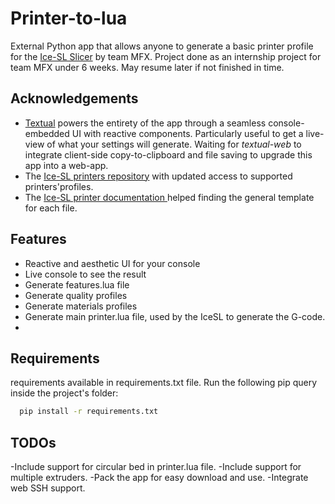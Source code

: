 
# Printer-to-lua

External Python app that allows anyone to generate a basic printer profile for the [Ice-SL Slicer](https://icesl.loria.fr/) by team MFX.
Project done as an internship project for team MFX under 6 weeks. May resume later if not finished in time.


## Acknowledgements

 - [Textual](https://textual.textualize.io/) powers the entirety of the app through a seamless console-embedded UI with reactive components. Particularly useful to get a live-view of what your settings will generate. Waiting for _textual-web_ to integrate client-side copy-to-clipboard and file saving to upgrade this app into a web-app.
 - The [Ice-SL printers repository](https://github.com/shapeforge/icesl-printers) with updated access to supported printers'profiles.
 - The [Ice-SL printer documentation ](https://gitlab.inria.fr/mfx/icesl-documentation/-/wikis/Printer-profile) helped finding the general template for each file.

## Features

- Reactive and aesthetic UI for your console
- Live console to see the result
- Generate features.lua file
- Generate quality profiles
- Generate materials profiles
- Generate main printer.lua file, used by the IceSL to generate the G-code.
- 
## Requirements

requirements available in requirements.txt file. Run the following pip query inside the project's folder:

```bash
  pip install -r requirements.txt
```
## TODOs

-Include support for circular bed in printer.lua file.
-Include support for multiple extruders.
-Pack the app for easy download and use.
-Integrate web SSH support.
